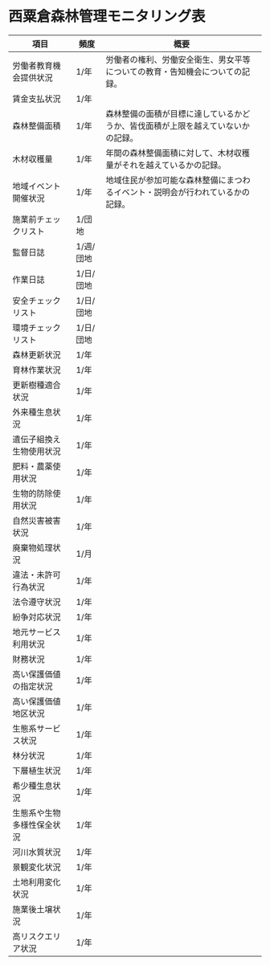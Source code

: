 # 西粟倉森林管理モニタリング表

|  項目  |  頻度  |  概要  |
| ---- | ---- | ---- |
|  労働者教育機会提供状況  |  1/年  |  労働者の権利、労働安全衛生、男女平等についての教育・告知機会についての記録。  |
|  賃金支払状況  |  1/年  |    |
|  森林整備面積  |  1/年  |  森林整備の面積が目標に達しているかどうか、皆伐面積が上限を越えていないかの記録。  |
|  木材収穫量  |  1/年  |  年間の森林整備面積に対して、木材収穫量がそれを越えているかの記録。  |
|  地域イベント開催状況  |  1/年  |  地域住民が参加可能な森林整備にまつわるイベント・説明会が行われているかの記録。  |
|  施業前チェックリスト  |  1/団地  |    |
|  監督日誌  |  1/週/団地  |    |
|  作業日誌  |  1/日/団地  |    |
|  安全チェックリスト  |  1/日/団地  |    |
|  環境チェックリスト  |  1/日/団地  |    |
|  森林更新状況  |  1/年  |    |
|  育林作業状況  |  1/年  |    |
|  更新樹種適合状況  |  1/年  |    |
|  外来種生息状況  |  1/年  |    |
|  遺伝子組換え生物使用状況  |  1/年  |    |
|  肥料・農薬使用状況  |  1/年  |    |
|  生物的防除使用状況  |  1/年  |    |
|  自然災害被害状況  |  1/年  |    |
|  廃棄物処理状況  |  1/月  |    |
|  違法・未許可行為状況  |  1/年  |    |
|  法令遵守状況  |  1/年  |    |
|  紛争対応状況  |  1/年  |    |
|  地元サービス利用状況  |  1/年  |    |
|  財務状況  |  1/年  |    |
|  高い保護価値の指定状況  |  1/年  |    |
|  高い保護価値地区状況  |  1/年  |    |
|  生態系サービス状況  |  1/年  |    |
|  林分状況  |  1/年  |    |
|  下層植生状況  |  1/年  |    |
|  希少種生息状況  |  1/年  |    |
|  生態系や生物多様性保全状況  |  1/年  |    |
|  河川水質状況  |  1/年  |    |
|  景観変化状況  |  1/年  |    |
|  土地利用変化状況  |  1/年  |    |
|  施業後土壌状況  |  1/年  |    |
|  高リスクエリア状況  |  1/年  |    |
